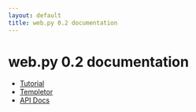 ```yaml
---
layout: default
title: web.py 0.2 documentation
---
```


# web.py 0.2 documentation

* [Tutorial](/tutorial2)
* [Templetor](/templetor)
* [API Docs](/docs/0.2/api)
